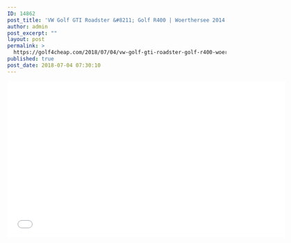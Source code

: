 ```yaml
---
ID: 14862
post_title: 'VW Golf GTI Roadster &#8211; Golf R400 | Woerthersee 2014 Highlights'
author: admin
post_excerpt: ""
layout: post
permalink: >
  https://golf4cheap.com/2018/07/04/vw-golf-gti-roadster-golf-r400-woerthersee-2014-highlights/
published: true
post_date: 2018-07-04 07:30:10
---
```

<iframe width="640" height="360" src="//www.youtube.com/embed/JvFMUWaaNoI" frameborder="0" allow="autoplay; encrypted-media" allowfullscreen></iframe>